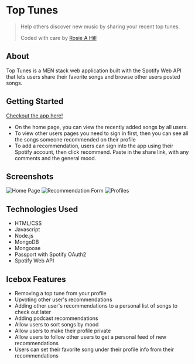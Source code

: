 # Top Tunes

> Help others discover new music by sharing your recent top tunes.
>
> Coded with care by [Rosie A Hill](https://github.com/RoseAHill)

## About

Top Tunes is a MEN stack web application built with the Spotify Web API that lets users share their favorite songs and browse other users posted songs.

## Getting Started

[Checkout the app here!]()

- On the home page, you can view the recently added songs by all users.
- To view other users pages you need to sign in first, then you can see all the songs someone recommended on their profile
- To add a recommendation, users can sign into the app using their Spotify account, then click recommend. Paste in the share link, with any comments and the general mood.

## Screenshots

![Home Page](https://i.imgur.com/Sleutif.png)
![Recommendation Form](https://i.imgur.com/Iv9WgQ9.png)
![Profiles](https://i.imgur.com/xzlZ7Pr.png)

## Technologies Used

- HTML/CSS
- Javascript
- Node.js
- MongoDB
- Mongoose
- Passport with Spotify OAuth2
- Spotify Web API

## Icebox Features

- Removing a top tune from your profile
- Upvoting other user's recommendations
- Adding other user's recommendations to a personal list of songs to check out later
- Adding podcast recommendations
- Allow users to sort songs by mood
- Allow users to make their profile private
- Allow users to follow other users to get a personal feed of new recommendations
- Users can set their favorite song under their profile info from their recommendations
